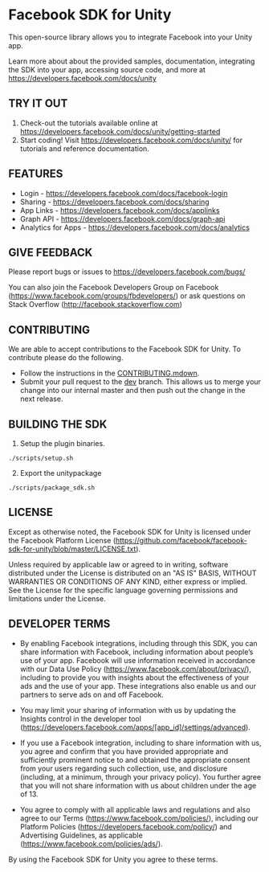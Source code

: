 Facebook SDK for Unity
========================

This open-source library allows you to integrate Facebook into your Unity app.

Learn more about about the provided samples, documentation, integrating the SDK into your app, accessing source code, and more at https://developers.facebook.com/docs/unity

TRY IT OUT
----------
1. Check-out the tutorials available online at https://developers.facebook.com/docs/unity/getting-started
2. Start coding! Visit https://developers.facebook.com/docs/unity/ for tutorials and reference documentation.

FEATURES
--------
* Login - https://developers.facebook.com/docs/facebook-login
* Sharing - https://developers.facebook.com/docs/sharing
* App Links - https://developers.facebook.com/docs/applinks
* Graph API - https://developers.facebook.com/docs/graph-api
* Analytics for Apps - https://developers.facebook.com/docs/analytics

GIVE FEEDBACK
-------------
Please report bugs or issues to https://developers.facebook.com/bugs/

You can also join the Facebook Developers Group on Facebook (https://www.facebook.com/groups/fbdevelopers/) or ask questions on Stack Overflow (http://facebook.stackoverflow.com)

CONTRIBUTING
-------------
We are able to accept contributions to the Facebook SDK for Unity. To contribute please do the following.
- Follow the instructions in the [CONTRIBUTING.mdown](https://github.com/facebook/facebook-sdk-for-unity/blob/master/CONTRIBUTING.mdown).
- Submit your pull request to the [dev](https://github.com/facebook/facebook-sdk-for-unity/tree/dev) branch. This allows us to merge your change into our internal master and then push out the change in the next release.

BUILDING THE SDK
-------------
1. Setup the plugin binaries.
```
./scripts/setup.sh
```
2. Export the unitypackage
```
./scripts/package_sdk.sh
```

LICENSE
-------
Except as otherwise noted, the Facebook SDK for Unity is licensed under the Facebook Platform License (https://github.com/facebook/facebook-sdk-for-unity/blob/master/LICENSE.txt).

Unless required by applicable law or agreed to in writing, software distributed under the License is distributed on an "AS IS" BASIS, WITHOUT WARRANTIES OR CONDITIONS OF ANY KIND, either express or implied.  See the License for the specific language governing permissions and limitations under the License.

DEVELOPER TERMS
---------------

- By enabling Facebook integrations, including through this SDK, you can share information with Facebook, including information about people’s use of your app. Facebook will use information received in accordance with our Data Use Policy (https://www.facebook.com/about/privacy/), including to provide you with insights about the effectiveness of your ads and the use of your app.  These integrations also enable us and our partners to serve ads on and off Facebook.

- You may limit your sharing of information with us by updating the Insights control in the developer tool (https://developers.facebook.com/apps/[app_id]/settings/advanced).

- If you use a Facebook integration, including to share information with us, you agree and confirm that you have provided appropriate and sufficiently prominent notice to and obtained the appropriate consent from your users regarding such collection, use, and disclosure (including, at a minimum, through your privacy policy). You further agree that you will not share information with us about children under the age of 13.

- You agree to comply with all applicable laws and regulations and also agree to our Terms (https://www.facebook.com/policies/), including our Platform Policies (https://developers.facebook.com/policy/) and Advertising Guidelines, as applicable (https://www.facebook.com/policies/ads/).

By using the Facebook SDK for Unity you agree to these terms.
